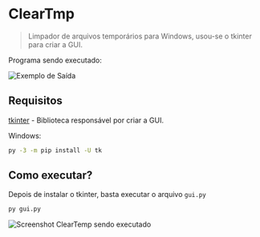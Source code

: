 # ClearTmp
> Limpador de arquivos temporários para Windows, usou-se o tkinter para criar a GUI.

Programa sendo executado:

<img src="https://i.ibb.co/rmr1CQK/Cleaned.png" alt="Exemplo de Saída">

## Requisitos
[tkinter](https://docs.python.org/3/library/tkinter.html) -  Biblioteca responsável por criar a GUI.

Windows:
```sh
py -3 -m pip install -U tk
```

## Como executar?
Depois de instalar o tkinter, basta executar o arquivo `gui.py`

```sh
py gui.py
```
<img src="https://i.ibb.co/2dyMxjV/Clear-Temp.png" alt="Screenshot ClearTemp sendo executado">
